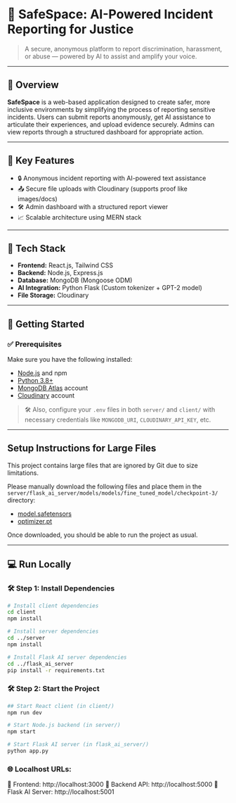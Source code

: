 # 🚨 SafeSpace: AI-Powered Incident Reporting for Justice

> A secure, anonymous platform to report discrimination, harassment, or abuse — powered by AI to assist and amplify your voice.

---

## 📌 Overview

**SafeSpace** is a web-based application designed to create safer, more inclusive environments by simplifying the process of reporting sensitive incidents. Users can submit reports anonymously, get AI assistance to articulate their experiences, and upload evidence securely. Admins can view reports through a structured dashboard for appropriate action.

---

## 🎯 Key Features

- 🔒 Anonymous incident reporting with AI-powered text assistance
- 📤 Secure file uploads with Cloudinary (supports proof like images/docs)
- 🛠️ Admin dashboard with a structured report viewer
- 📈 Scalable architecture using MERN stack

---

## 🧱 Tech Stack

- **Frontend:** React.js, Tailwind CSS
- **Backend:** Node.js, Express.js
- **Database:** MongoDB (Mongoose ODM)
- **AI Integration:** Python Flask (Custom tokenizer + GPT-2 model)
- **File Storage:** Cloudinary

---

## 🚀 Getting Started

### ✅ Prerequisites

Make sure you have the following installed:

- [Node.js](https://nodejs.org/) and npm
- [Python 3.8+](https://www.python.org/)
- [MongoDB Atlas](https://www.mongodb.com/cloud/atlas) account
- [Cloudinary](https://cloudinary.com/) account


> 🛠️ Also, configure your `.env` files in both `server/` and `client/` with necessary credentials like `MONGODB_URI`, `CLOUDINARY_API_KEY`, etc.

---

## Setup Instructions for Large Files

This project contains large files that are ignored by Git due to size limitations. 

Please manually download the following files and place them in the `server/flask_ai_server/models/models/fine_tuned_model/checkpoint-3/` directory:

- [model.safetensors](link-to-file)
- [optimizer.pt](link-to-file)

Once downloaded, you should be able to run the project as usual.

---

## 💻 Run Locally

### 🛠️ Step 1: Install Dependencies

```bash
# Install client dependencies
cd client
npm install

# Install server dependencies
cd ../server
npm install

# Install Flask AI server dependencies
cd ../flask_ai_server
pip install -r requirements.txt
```

### 🛠️ Step 2: Start the Project

```bash
## Start React client (in client/)
npm run dev

# Start Node.js backend (in server/)
npm start

# Start Flask AI server (in flask_ai_server/)
python app.py
```

### 🌐 Localhost URLs:
🔹 Frontend: http://localhost:3000
🔹 Backend API: http://localhost:5000
🔹 Flask AI Server: http://localhost:5001
